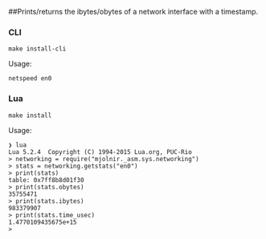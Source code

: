 ##Prints/returns the ibytes/obytes of a network interface with a timestamp.

### CLI
`make install-cli`

Usage:
```
netspeed en0
```

### Lua
`make install`

Usage:
```
❯ lua
Lua 5.2.4  Copyright (C) 1994-2015 Lua.org, PUC-Rio
> networking = require("mjolnir._asm.sys.networking")
> stats = networking.getstats("en0")
> print(stats)
table: 0x7ff8b8d01f30
> print(stats.obytes)
35755471
> print(stats.ibytes)
983379907
> print(stats.time_usec)
1.4770109435675e+15
>
```
